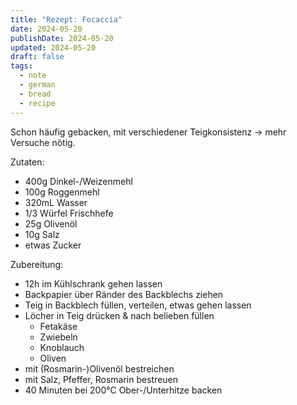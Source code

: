 ```yaml
---
title: "Rezept: Focaccia"
date: 2024-05-20
publishDate: 2024-05-20
updated: 2024-05-20
draft: false
tags:
  - note
  - german
  - bread
  - recipe
---
```

 
Schon häufig gebacken, mit verschiedener Teigkonsistenz -> mehr Versuche nötig.

Zutaten:

- 400g Dinkel-/Weizenmehl
- 100g Roggenmehl
- 320mL Wasser
- 1/3 Würfel Frischhefe
- 25g Olivenöl
- 10g Salz
- etwas Zucker

Zubereitung:

- 12h im Kühlschrank gehen lassen
- Backpapier über Ränder des Backblechs ziehen
- Teig in Backblech füllen, verteilen, etwas gehen lassen
- Löcher in Teig drücken & nach belieben füllen
	- Fetakäse
	- Zwiebeln
	- Knoblauch
	- Oliven
- mit (Rosmarin-)Olivenöl bestreichen
- mit Salz, Pfeffer, Rosmarin bestreuen
- 40 Minuten bei 200°C Ober-/Unterhitze backen